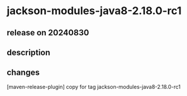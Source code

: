 # jackson-modules-java8-2.18.0-rc1

## release on 20240830
## description
## changes
[maven-release-plugin] copy for tag jackson-modules-java8-2.18.0-rc1

